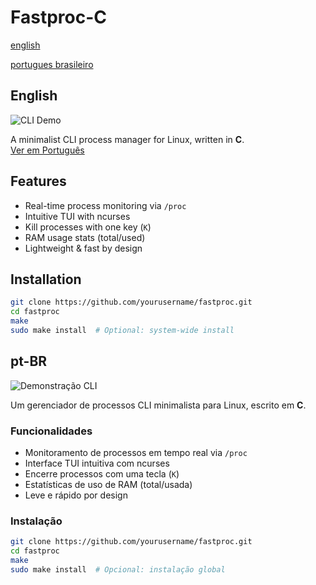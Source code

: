
# Fastproc-C 
[english](#English)

[portugues brasileiro](#pt-BR)

## English

![CLI Demo](https://media2.giphy.com/media/v1.Y2lkPTc5MGI3NjExeHJ3bXZuZmduOWs1ZDZtZ2Q1eDQ2b2M2YTg4ZzZoMDg0MTExa3RqMCZlcD12MV9pbnRlcm5hbF9naWZfYnlfaWQmY3Q9Zw/q8rSm7Dmob00KTgk0w/giphy.gif)

A minimalist CLI process manager for Linux, written in **C**.  
[Ver em Português](##pt-br-fastproc-c)

## Features
-  Real-time process monitoring via `/proc`
-  Intuitive TUI with ncurses
-  Kill processes with one key (`K`)
-  RAM usage stats (total/used)
-  Lightweight & fast by design

## Installation
```bash
git clone https://github.com/yourusername/fastproc.git
cd fastproc
make
sudo make install  # Optional: system-wide install
```

## pt-BR

![Demonstração CLI](https://media2.giphy.com/media/v1.Y2lkPTc5MGI3NjExeHJ3bXZuZmduOWs1ZDZtZ2Q1eDQ2b2M2YTg4ZzZoMDg0MTExa3RqMCZlcD12MV9pbnRlcm5hbF9naWZfYnlfaWQmY3Q9Zw/q8rSm7Dmob00KTgk0w/giphy.gif)

Um gerenciador de processos CLI minimalista para Linux, escrito em **C**.  

### Funcionalidades
- Monitoramento de processos em tempo real via `/proc`
- Interface TUI intuitiva com ncurses
- Encerre processos com uma tecla (`K`)
- Estatísticas de uso de RAM (total/usada)
- Leve e rápido por design

### Instalação
```bash
git clone https://github.com/yourusername/fastproc.git
cd fastproc
make
sudo make install  # Opcional: instalação global
